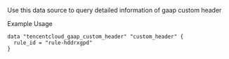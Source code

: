 Use this data source to query detailed information of gaap custom header

Example Usage

```hcl
data "tencentcloud_gaap_custom_header" "custom_header" {
  rule_id = "rule-hddrxgpd"
}
```